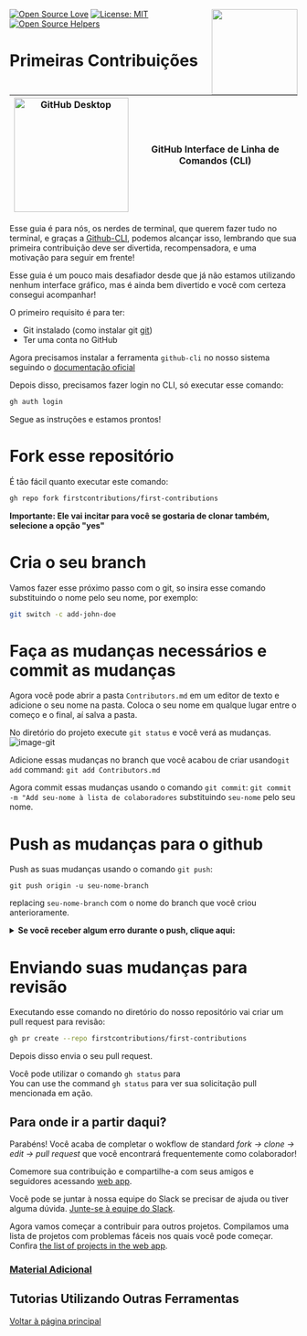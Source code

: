 [![Open Source Love](https://badges.frapsoft.com/os/v1/open-source.svg?v=103)](https://github.com/ellerbrock/open-source-badges/)
[<img align="right" width="150" src="https://firstcontributions.github.io/assets/gui-tool-tutorials/github-desktop-tutorial/join-slack-team.png">](https://join.slack.com/t/firstcontributors/shared_invite/enQtNjkxNzQwNzA2MTMwLTVhMWJjNjg2ODRlNWZhNjIzYjgwNDIyZWYwZjhjYTQ4OTBjMWM0MmFhZDUxNzBiYzczMGNiYzcxNjkzZDZlMDM)
[![License: MIT](https://img.shields.io/badge/License-MIT-green.svg)](https://opensource.org/licenses/MIT)
[![Open Source Helpers](https://www.codetriage.com/roshanjossey/first-contributions/badges/users.svg)](https://www.codetriage.com/roshanjossey/first-contributions)

# Primeiras Contribuições

| <img alt="GitHub Desktop" src="https://cdn.icon-icons.com/icons2/2157/PNG/512/github_git_hub_logo_icon_132878.png" width="200"> | GitHub Interface de Linha de Comandos (CLI) |
| ------------------------------------------------------------------------------------------------------------------------------- | ------------------------------------------- |

Esse guia é para nós, os nerdes de terminal, que querem fazer tudo no terminal, e graças a [Github-CLI](https://cli.github.com/), podemos alcançar isso, lembrando que sua primeira contribuição deve ser divertida, recompensadora, e uma motivação para seguir em frente!

Esse guia é um pouco mais desafiador desde que já não estamos utilizando nenhum interface gráfico, mas é ainda bem divertido e você com certeza consegui acompanhar!

O primeiro requisito é para ter:

- Git instalado (como instalar git [git](https://git-scm.com/downloads))
- Ter uma conta no GitHub

Agora precisamos instalar a ferramenta `github-cli` no nosso sistema seguindo o [documentação oficial](https://docs.github.com/pt/github-cli/github-cli/quickstart)

Depois disso, precisamos fazer login no CLI, só executar esse comando:

```bash
gh auth login
```

Segue as instruções e estamos prontos!

# Fork esse repositório

É tão fácil quanto executar este comando:

```bash
gh repo fork firstcontributions/first-contributions
```

**Importante: Ele vai incitar para você se gostaria de clonar também, selecione a opção "yes"**

# Cria o seu branch

Vamos fazer esse próximo passo com o git, so insira esse comando substituindo o nome pelo seu nome, por exemplo:

```bash
git switch -c add-john-doe
```

# Faça as mudanças necessários e commit as mudanças

Agora você pode abrir a pasta `Contributors.md` em um editor de texto e adicione o seu nome na pasta. Coloca o seu nome em qualque lugar entre o começo e o final, aí salva a pasta.

No diretório do projeto execute `git status` e você verá as mudanças.
![image-git](https://camo.githubusercontent.com/a35c4722d7aab337eefc655d1488f7b4dc038508e6adaf5e88e2e052a976f010/68747470733a2f2f6669727374636f6e747269627574696f6e732e6769746875622e696f2f6173736574732f526561646d652f6769742d7374617475732e706e67)

Adicione essas mudanças no branch que você acabou de criar usando`git add` command:
`git add Contributors.md`

Agora commit essas mudanças usando o comando `git commit`:
`git commit -m "Add seu-nome à lista de colaboradores` substituindo `seu-nome` pelo seu nome.

# Push as mudanças para o github

Push as suas mudanças usando o comando `git push`:

```
git push origin -u seu-nome-branch
```

replacing `seu-nome-branch` com o nome do branch que você criou anterioramente.

<details>
<summary> <strong>Se você receber algum erro durante o push, clique aqui:</strong></summary>

- ### Erro de Autenticação
     <pre>remote: Support for password authentication was removed on August 13, 2021. Please use a personal access token instead.
  remote: Por favor veja https://github.blog/2020-12-15-token-authentication-requirements-for-git-operations/ para mais informações.
  fatal: Authentication failed for 'https://github.com/<your-username>/first-contributions.git/'</pre>
  Vá para o [Tutorial do GitHub](https://docs.github.com/pt/authentication/connecting-to-github-with-ssh/adding-a-new-ssh-key-to-your-github-account) sobre como gerar e configurar uma chave SSH para sua conta.

</details>

# Enviando suas mudanças para revisão

Executando esse comando no diretório do nosso repositório vai criar um pull request para revisão:

```bash
gh pr create --repo firstcontributions/first-contributions
```

Depois disso envia o seu pull request.

Você pode utilizar o comando `gh status` para  
You can use the command `gh status` para ver sua solicitação pull mencionada em ação.

## Para onde ir a partir daqui?

Parabéns! Você acaba de completar o wokflow de standard _fork -> clone -> edit -> pull request_ que você encontrará frequentemente como colaborador!

Comemore sua contribuição e compartilhe-a com seus amigos e seguidores acessando [web app](https://firstcontributions.github.io/#social-share).

Você pode se juntar à nossa equipe do Slack se precisar de ajuda ou tiver alguma dúvida. [Junte-se à equipe do Slack](https://join.slack.com/t/firstcontributors/shared_invite/zt-vchl8cde-S0KstI_jyCcGEEj7rSTQiA).

Agora vamos começar a contribuir para outros projetos. Compilamos uma lista de projetos com problemas fáceis nos quais você pode começar. Confira [the list of projects in the web app](https://firstcontributions.github.io/#project-list).

### [Material Adicional](additional-material/git_workflow_scenarios/additional-material.md)

## Tutorias Utilizando Outras Ferramentas

[Voltar à página principal](https://github.com/firstcontributions/first-contributions#tutorials-using-other-tools)
